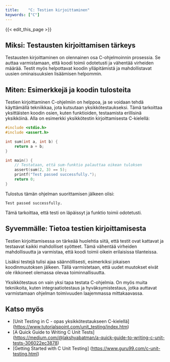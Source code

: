 ```yaml
---
title:    "C: Testien kirjoittaminen"
keywords: ["C"]
---
```


{{< edit_this_page >}}

## Miksi: Testausten kirjoittamisen tärkeys

Testausten kirjoittaminen on olennainen osa C-ohjelmoinnin prosessia. Se auttaa varmistamaan, että koodi toimii odotetusti ja vähentää virheiden määrää. Testit myös helpottavat koodin ylläpitämistä ja mahdollistavat uusien ominaisuuksien lisäämisen helpommin.

## Miten: Esimerkkejä ja koodin tulosteita

Testien kirjoittaminen C-ohjelmiin on helppoa, ja se voidaan tehdä käyttämällä tekniikkaa, jota kutsutaan yksikkötestaukseksi. Tämä tarkoittaa yksittäisten koodin osien, kuten funktioiden, testaamista erillisinä yksikköinä. Alla on esimerkki yksikkötestin kirjoittamisesta C-kielellä:

```C
#include <stdio.h>
#include <assert.h>

int sum(int a, int b) {
    return a + b;
}

int main() {
    // Testataan, että sum-funktio palauttaa oikean tuloksen
    assert(sum(2, 3) == 5);
    printf("Test passed successfully.");
    return 0;
}
```

Tulostus tämän ohjelman suorittamisen jälkeen olisi:

```
Test passed successfully.
```

Tämä tarkoittaa, että testi on läpäissyt ja funktio toimii odotetusti.

## Syvemmälle: Tietoa testien kirjoittamisesta

Testien kirjoittamisessa on tärkeää huolehtia siitä, että testit ovat kattavat ja testaavat kaikki mahdolliset syötteet. Tämä vähentää virheiden mahdollisuutta ja varmistaa, että koodi toimii oikein erilaisissa tilanteissa.

Lisäksi testejä tulisi ajaa säännöllisesti, esimerkiksi jokaisen koodinmuutoksen jälkeen. Tällä varmistetaan, että uudet muutokset eivät ole rikkoneet olemassa olevaa toiminnallisuutta.

Yksikkötestaus on vain yksi tapa testata C-ohjelmia. On myös muita tekniikoita, kuten integraatiotestaus ja hyväksymistestaus, jotka auttavat varmistamaan ohjelman toimivuuden laajemmassa mittakaavassa.

## Katso myös

- [Unit Testing in C - opas yksikkötestaukseen C-kielellä] (https://www.tutorialspoint.com/unit_testing/index.htm)
- [A Quick Guide to Writing C Unit Tests] (https://medium.com/@lakshyabatman/a-quick-guide-to-writing-c-unit-tests-306022ec3878)
- [Getting Started with C Unit Testing] (https://www.guru99.com/c-unit-testing.html)